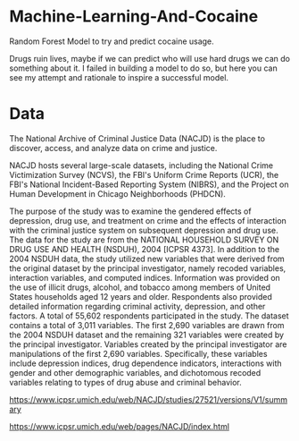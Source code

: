# Machine-Learning-And-Cocaine
Random Forest Model to try and predict cocaine usage. 

Drugs ruin lives, maybe if we can predict who will use hard drugs we can do something about it. I failed in building a model to do so, but here you can see my attempt and rationale to inspire a successful model. 

# Data 

The National Archive of Criminal Justice Data (NACJD) is the place to discover, access, and analyze data on crime and justice.

NACJD hosts several large-scale datasets, including the National Crime Victimization Survey (NCVS), the FBI's Uniform Crime Reports (UCR), the FBI's National Incident-Based Reporting System (NIBRS), and the Project on Human Development in Chicago Neighborhoods (PHDCN).

The purpose of the study was to examine the gendered effects of depression, drug use, and treatment on crime and the effects of interaction with the criminal justice system on subsequent depression and drug use. The data for the study are from the NATIONAL HOUSEHOLD SURVEY ON DRUG USE AND HEALTH (NSDUH), 2004 [ICPSR 4373]. In addition to the 2004 NSDUH data, the study utilized new variables that were derived from the original dataset by the principal investigator, namely recoded variables, interaction variables, and computed indices. Information was provided on the use of illicit drugs, alcohol, and tobacco among members of United States households aged 12 years and older. Respondents also provided detailed information regarding criminal activity, depression, and other factors. A total of 55,602 respondents participated in the study. The dataset contains a total of 3,011 variables. The first 2,690 variables are drawn from the 2004 NSDUH dataset and the remaining 321 variables were created by the principal investigator. Variables created by the principal investigator are manipulations of the first 2,690 variables. Specifically, these variables include depression indices, drug dependence indicators, interactions with gender and other demographic variables, and dichotomous recoded variables relating to types of drug abuse and criminal behavior.

https://www.icpsr.umich.edu/web/NACJD/studies/27521/versions/V1/summary

https://www.icpsr.umich.edu/web/pages/NACJD/index.html

